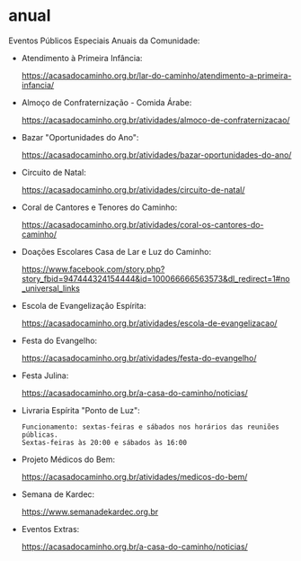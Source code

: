 # anual
Eventos Públicos Especiais Anuais da Comunidade:

- Atendimento à Primeira Infância:
  
   https://acasadocaminho.org.br/lar-do-caminho/atendimento-a-primeira-infancia/
  

- Almoço de Confraternização - Comida Árabe:
  
   https://acasadocaminho.org.br/atividades/almoco-de-confraternizacao/
  

- Bazar "Oportunidades do Ano":
  
   https://acasadocaminho.org.br/atividades/bazar-oportunidades-do-ano/
  

- Circuito de Natal:

   https://acasadocaminho.org.br/atividades/circuito-de-natal/

- Coral de Cantores e Tenores do Caminho:

   https://acasadocaminho.org.br/atividades/coral-os-cantores-do-caminho/

- Doações Escolares Casa de Lar e Luz do Caminho:

   https://www.facebook.com/story.php?story_fbid=947444324154444&id=100066666563573&dl_redirect=1#no_universal_links

- Escola de Evangelização Espírita:

   https://acasadocaminho.org.br/atividades/escola-de-evangelizacao/

- Festa do Evangelho:

   https://acasadocaminho.org.br/atividades/festa-do-evangelho/

- Festa Julina:

   https://acasadocaminho.org.br/a-casa-do-caminho/noticias/

- Livraria Espírita "Ponto de Luz":

      Funcionamento: sextas-feiras e sábados nos horários das reuniões públicas.
      Sextas-feiras às 20:00 e sábados às 16:00

- Projeto Médicos do Bem:

   https://acasadocaminho.org.br/atividades/medicos-do-bem/

- Semana de Kardec:

   https://www.semanadekardec.org.br

- Eventos Extras:

   https://acasadocaminho.org.br/a-casa-do-caminho/noticias/

   
  
  
